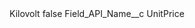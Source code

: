 <?xml version="1.0" encoding="UTF-8"?>
<CustomMetadata xmlns="http://soap.sforce.com/2006/04/metadata" xmlns:xsi="http://www.w3.org/2001/XMLSchema-instance" xmlns:xsd="http://www.w3.org/2001/XMLSchema">
    <label>Kilovolt</label>
    <protected>false</protected>
    <values>
        <field>Field_API_Name__c</field>
        <value xsi:type="xsd:string">UnitPrice</value>
    </values>
</CustomMetadata>
